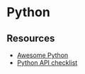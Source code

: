 # Python

## Resources
- [Awesome Python](https://awesome-python.com/)
- [Python API checklist](http://python.apichecklist.com/)
